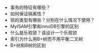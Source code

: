 + 事务的特征有哪些？
+ 如何保证隔离性？
+ 锁的类型有哪些？分别在什么情况下使用？
+ MyISAM引擎和innoDB引擎的区别
+ 什么是乐观锁？请设计一个乐观锁
+ 索引为什么用B+树而不用平衡二叉树
+ B+树和B树的区别
